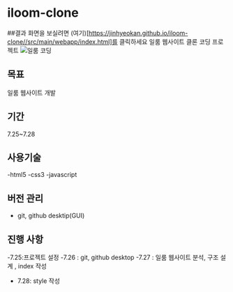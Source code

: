 # iloom-clone
##결과 화면을 보실려면 (여기)[https://jinhyeokan.github.io/iloom-clone//src/main/webapp/index.html]를 클릭하세요
일룸 웹사이트 클론 코딩 프로젝트
![일룸 코딩](https://img.hankyung.com/photo/202106/01.26600215.1.jpg)

## 목표

일룸 웹사이트 개발

## 기간
7.25~7.28

## 사용기술

-html5
-css3
-javascript

## 버전 관리
- git, github desktip(GUI)

## 진행 사항
-7.25:프로젝트 설정
-7.26 : git, github desktop
-7.27 : 일룸 웹사이트 분석, 구조 설계 , index 작성
- 7.28: style 작성
